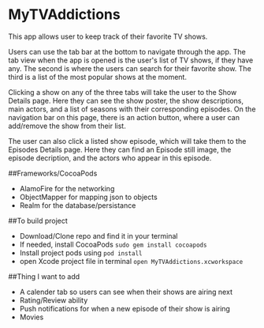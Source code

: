 # MyTVAddictions
This app allows user to keep track of their favorite TV shows.

Users can use the tab bar at the bottom to navigate through the app. The tab view when the app is opened is the user's list of TV shows, if they have any. The second is where the users can search for their favorite show. The third is a list of the most popular shows at the moment. 

Clicking a show on any of the three tabs will take the user to the Show Details page. Here they can see the show poster, the show descriptions, main actors, and a list of seasons with their corresponding episodes. On the navigation bar on this page, there is an action button, where a user can add/remove the show from their list. 

The user can also click a listed show episode, which will take them to the Episodes Details page. Here they can find an Episode still image, the episode decription, and the actors who appear in this episode.

##Frameworks/CocoaPods
- AlamoFire for the networking
- ObjectMapper for mapping json to objects
- Realm for the database/persistance

##To build project
- Download/Clone repo and find it in your terminal
- If needed, install CocoaPods `sudo gem install cocoapods`
- Install project pods using `pod install`
- open Xcode project file in terminal `open MyTVAddictions.xcworkspace`

##Thing I want to add
- A calender tab so users can see when their shows are airing next
- Rating/Review ability
- Push notifications for when a new episode of their show is airing
- Movies
